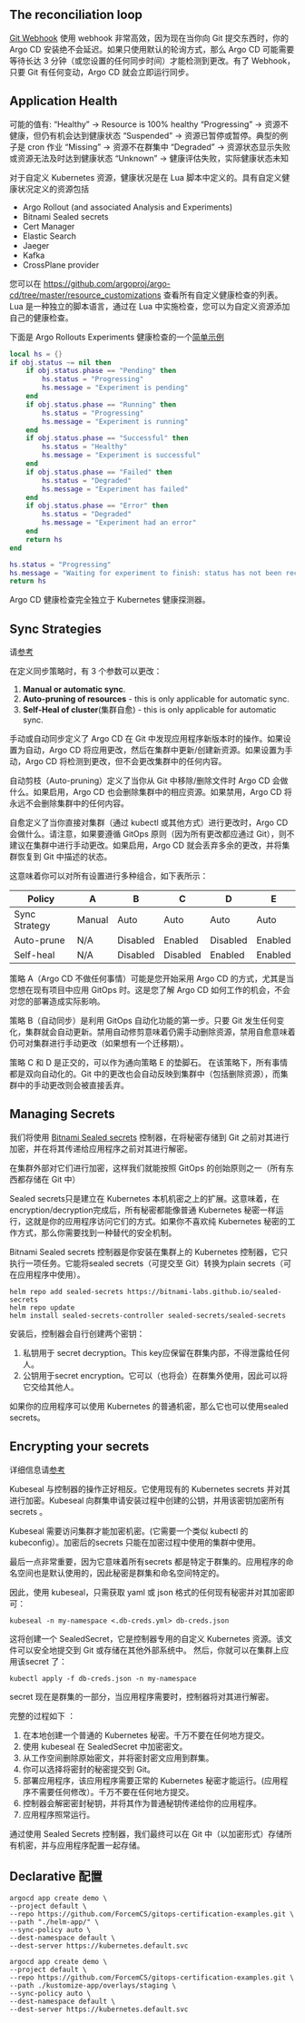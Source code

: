 ## The reconciliation loop

[Git Webhook](https://argo-cd.readthedocs.io/en/stable/operator-manual/webhook/)
使用 webhook 非常高效，因为现在当你向 Git 提交东西时，你的 Argo CD 安装绝不会延迟。如果只使用默认的轮询方式，那么 Argo CD 可能需要等待长达 3 分钟（或您设置的任何同步时间）才能检测到更改。有了 Webhook，只要 Git 有任何变动，Argo CD 就会立即运行同步。

## Application Health
可能的值有:
“Healthy”     -> Resource is 100% healthy
“Progressing” -> 资源不健康，但仍有机会达到健康状态
“Suspended”   -> 资源已暂停或暂停。典型的例子是 cron 作业
“Missing”     -> 资源不在群集中
“Degraded”    -> 资源状态显示失败或资源无法及时达到健康状态
“Unknown”     -> 健康评估失败，实际健康状态未知

对于自定义 Kubernetes 资源，健康状况是在 Lua 脚本中定义的。具有自定义健康状况定义的资源包括

- Argo Rollout (and associated Analysis and Experiments)
- Bitnami Sealed secrets
- Cert Manager
- Elastic Search
- Jaeger
- Kafka
- CrossPlane provider

您可以在 https://github.com/argoproj/argo-cd/tree/master/resource_customizations 查看所有自定义健康检查的列表。Lua 是一种独立的脚本语言，通过在 Lua 中实施检查，您可以为自定义资源添加自己的健康检查。

下面是 Argo Rollouts Experiments 健康检查的一个[简单示例](https://github.com/argoproj/argo-cd/blob/master/resource_customizations/argoproj.io/Experiment/health.lua)

```lua
local hs = {}
if obj.status ~= nil then
    if obj.status.phase == "Pending" then
        hs.status = "Progressing"
        hs.message = "Experiment is pending"
    end
    if obj.status.phase == "Running" then
        hs.status = "Progressing"
        hs.message = "Experiment is running"
    end
    if obj.status.phase == "Successful" then
        hs.status = "Healthy"
        hs.message = "Experiment is successful"
    end
    if obj.status.phase == "Failed" then
        hs.status = "Degraded"
        hs.message = "Experiment has failed"
    end
    if obj.status.phase == "Error" then
        hs.status = "Degraded"
        hs.message = "Experiment had an error"
    end
    return hs
end

hs.status = "Progressing"
hs.message = "Waiting for experiment to finish: status has not been reconciled."
return hs
```

Argo CD 健康检查完全独立于 Kubernetes 健康探测器。

## Sync Strategies

请[参考](https://argo-cd.readthedocs.io/en/stable/user-guide/auto_sync/)

在定义同步策略时，有 3 个参数可以更改：

1. **Manual or automatic sync**.
2. **Auto-pruning of resources** - this is only applicable for automatic sync.
3. **Self-Heal of cluster**(集群自愈) - this is only applicable for automatic sync.

手动或自动同步定义了 Argo CD 在 Git 中发现应用程序新版本时的操作。如果设置为自动，Argo CD 将应用更改，然后在集群中更新/创建新资源。如果设置为手动，Argo CD 将检测到更改，但不会更改集群中的任何内容。

自动剪枝（Auto-pruning）定义了当你从 Git 中移除/删除文件时 Argo CD 会做什么。如果启用，Argo CD 也会删除集群中的相应资源。如果禁用，Argo CD 将永远不会删除集群中的任何内容。

自愈定义了当你直接对集群（通过 kubectl 或其他方式）进行更改时，Argo CD 会做什么。请注意，如果要遵循 GitOps 原则（因为所有更改都应通过 Git），则不建议在集群中进行手动更改。如果启用，Argo CD 就会丢弃多余的更改，并将集群恢复到 Git 中描述的状态。

这意味着你可以对所有设置进行多种组合，如下表所示：

| Policy        | A      | B        | C        | D        | E       |
| ------------- | ------ | -------- | -------- | -------- | ------- |
| Sync Strategy | Manual | Auto     | Auto     | Auto     | Auto    |
| Auto-prune    | N/A    | Disabled | Enabled  | Disabled | Enabled |
| Self-heal     | N/A    | Disabled | Disabled | Enabled  | Enabled |

策略 A（Argo CD 不做任何事情）可能是您开始采用 Argo CD 的方式，尤其是当您想在现有项目中应用 GitOps 时。这是您了解 Argo CD 如何工作的机会，不会对您的部署造成实际影响。

策略 B（自动同步）是利用 GitOps 自动化功能的第一步。只要 Git 发生任何变化，集群就会自动更新。禁用自动修剪意味着仍需手动删除资源，禁用自愈意味着仍可对集群进行手动更改（如果想有一个迁移期）。

策略 C 和 D 是正交的，可以作为通向策略 E 的垫脚石。
在该策略下，所有事情都是双向自动化的。Git 中的更改也会自动反映到集群中（包括删除资源），而集群中的手动更改则会被直接丢弃。

## Managing Secrets

我们将使用 [Bitnami Sealed secrets](https://github.com/bitnami-labs/sealed-secrets) 控制器，在将秘密存储到 Git 之前对其进行加密，并在将其传递给应用程序之前对其进行解密。

在集群外部对它们进行加密，这样我们就能按照 GitOps 的创始原则之一（所有东西都存储在 Git 中）

Sealed secrets只是建立在 Kubernetes 本机机密之上的扩展。这意味着，在encryption/decryption完成后，所有秘密都能像普通 Kubernetes 秘密一样运行，这就是你的应用程序访问它们的方式。如果你不喜欢纯 Kubernetes 秘密的工作方式，那么你需要找到一种替代的安全机制。

Bitnami Sealed secrets 控制器是你安装在集群上的 Kubernetes 控制器，它只执行一项任务。它能将sealed secrets（可提交至 Git）转换为plain secrets（可在应用程序中使用）。

```shell
helm repo add sealed-secrets https://bitnami-labs.github.io/sealed-secrets
helm repo update
helm install sealed-secrets-controller sealed-secrets/sealed-secrets
```

安装后，控制器会自行创建两个密钥：

1. 私钥用于 secret decryption。This key应保留在群集内部，不得泄露给任何人。
2. 公钥用于secret encryption。它可以（也将会）在群集外使用，因此可以将它交给其他人。

如果你的应用程序可以使用 Kubernetes 的普通机密，那么它也可以使用sealed secrets。

## Encrypting your secrets

详细信息请[参考](https://github.com/bitnami-labs/sealed-secrets/blob/main/README.md#installation)

Kubeseal 与控制器的操作正好相反。它使用现有的 Kubernetes secrets 并对其进行加密。Kubeseal 向群集申请安装过程中创建的公钥，并用该密钥加密所有secrets 。

Kubeseal 需要访问集群才能加密机密。(它需要一个类似 kubectl 的 kubeconfig）。加密后的secrets 只能在加密过程中使用的集群中使用。

最后一点非常重要，因为它意味着所有secrets 都是特定于群集的。应用程序的命名空间也是默认使用的，因此秘密是群集和命名空间特定的。

因此，使用 kubeseal，只需获取 yaml 或 json 格式的任何现有秘密并对其加密即可：

```
kubeseal -n my-namespace <.db-creds.yml> db-creds.json
```

这将创建一个 SealedSecret，它是控制器专用的自定义 Kubernetes 资源。该文件可以安全地提交到 Git 或存储在其他外部系统中。
然后，你就可以在集群上应用该secret 了：

```shell
kubectl apply -f db-creds.json -n my-namespace
```

secret 现在是群集的一部分，当应用程序需要时，控制器将对其进行解密。

完整的过程如下 ：

1. 在本地创建一个普通的 Kubernetes 秘密。千万不要在任何地方提交。
2. 使用 kubeseal 在 SealedSecret 中加密密文。
3. 从工作空间删除原始密文，并将密封密文应用到群集。
4. 你可以选择将密封的秘密提交到 Git。
5. 部署应用程序，该应用程序需要正常的 Kubernetes 秘密才能运行。(应用程序不需要任何修改）。千万不要在任何地方提交。
6. 控制器会解密密封秘钥，并将其作为普通秘钥传递给你的应用程序。
7. 应用程序照常运行。

通过使用 Sealed Secrets 控制器，我们最终可以在 Git 中（以加密形式）存储所有机密，并与应用程序配置一起存储。

## Declarative 配置

```
argocd app create demo \
--project default \
--repo https://github.com/ForcemCS/gitops-certification-examples.git \
--path "./helm-app/" \
--sync-policy auto \
--dest-namespace default \
--dest-server https://kubernetes.default.svc
```

```
argocd app create demo \
--project default \
--repo https://github.com/ForcemCS/gitops-certification-examples.git \
--path ./kustomize-app/overlays/staging \
--sync-policy auto \
--dest-namespace default \
--dest-server https://kubernetes.default.svc
```

